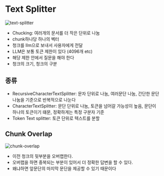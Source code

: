 # Text Splitter

![text-splitter](./assets/text-splitter.png)
- Chucking: 여러개의 문서를 더 작은 단위로 나눔
- chunk하나당 하나의 벡터
- 청크를 llm으로 보내서 사용자에게 전달
- LLM은 보통 토큰 제한이 있다 (4096개 etc)
- 해당 제한 안에서 질문을 해야 한다
- 청크의 크기, 청크의 구분

## 종류
- RecursiveCharacterTextSplitter: 문자 단위로 나눔, 여러문단 나눔, 간단한 문단 나눔을 기준으로 반복적으로 나눈다
- CharacterTextSplitter: 문단 단위로 나눔, 토큰을 넘어갈 가능성이 높음, 문단이 하나의 토큰이기 떄문, 정확하게는 특정 구분자 기준
- Token Text splitter: 토큰 단위로 텍스트를 분할

## Chunk Overlap
![chunk-overlap](./assets/chunk-overlap.png)
- 이전 청크의 뒷부분을 오버랩한다.
- 오버랩을 하면 중복되는 부분이 있어서 더 정확한 답변을 할 수 있다.
- 왜냐하면 앞문단의 마지막 문단을 제공할 수 있기 때문이다